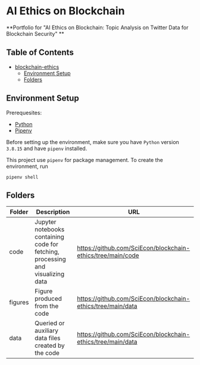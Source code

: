 # AI Ethics on Blockchain

**Portfolio for "AI Ethics on Blockchain: Topic Analysis on Twitter Data for Blockchain Security" **

## Table of Contents
- [blockchain-ethics](#blockchain-ethics)
  - [Environment Setup](#environment-setup)
  - [Folders](#folders)

## Environment Setup

Prerequesites:

- [Python](https://www.python.org/downloads/)
- [Pipenv](https://pipenv.pypa.io/en/latest/)

Before setting up the environment, make sure you have `Python` version `3.8.15` and have `pipenv` installed.

This project use `pipenv` for package management. To create the environment, run

```shell
pipenv shell
```

## Folders

| Folder  | Description                                                                     | URL |
| ------- | ------------------------------------------------------------------------------- | ---|
| code    | Jupyter notebooks containing code for fetching, processing and visualizing data |https://github.com/SciEcon/blockchain-ethics/tree/main/code|
| figures | Figure produced from the code                                                   |https://github.com/SciEcon/blockchain-ethics/tree/main/data|
| data    | Queried or auxiliary data files created by the code                             |https://github.com/SciEcon/blockchain-ethics/tree/main/data|
